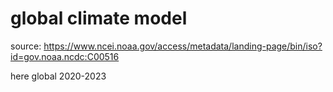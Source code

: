 # global climate model

source: <https://www.ncei.noaa.gov/access/metadata/landing-page/bin/iso?id=gov.noaa.ncdc:C00516>

here global 2020-2023
